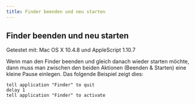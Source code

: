 ```yaml
---
title: Finder beenden und neu starten
---
```


## Finder beenden und neu starten

Getestet mit: Mac OS X 10.4.8 und AppleScript 1.10.7

Wenn man den Finder beenden und gleich danach wieder starten möchte, dann muss man zwischen den beiden Aktionen (Beenden & Starten) eine kleine Pause einlegen. Das folgende Beispiel zeigt dies:

```applescript
tell application "Finder" to quit
delay 1
tell application "Finder" to activate
```
